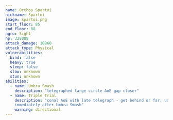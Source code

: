 ```yaml
---
name: Orthos Spartoi
nickname: Spartoi
image: spartoi.png
start_floor: 85
end_floor: 88
agro: Sight
hp: 328008
attack_damage: 10860
attack_type: Physical
vulnerabilities:
  bind: false
  heavy: true
  sleep: false
  slow: unknown
  stun: unknown
abilities:
  - name: Umbra Smash
    description: "telegraphed large circle AoE gap closer"
  - name: Triple Trial
    description: "conal AoE with late telegraph - get behind or far; used
    immediately after Umbra Smash"
    warning: directional
---
```

